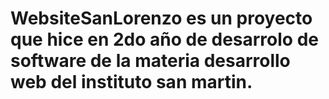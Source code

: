 # WebsiteSanLorenzo es un proyecto que hice en 2do año de desarrolo de software de la materia desarrollo web del instituto san martin. 
